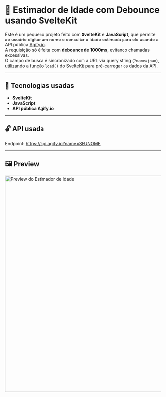 # 🧠 Estimador de Idade com Debounce usando SvelteKit

Este é um pequeno projeto feito com **SvelteKit** e **JavaScript**, que permite ao usuário digitar um nome e consultar a idade estimada para ele usando a API pública [Agify.io](https://agify.io).  
A requisição só é feita com **debounce de 1000ms**, evitando chamadas excessivas.  
O campo de busca é sincronizado com a URL via query string (`?name=joao`), utilizando a função `load()` do SvelteKit para pré-carregar os dados da API.

---

## 🚀 Tecnologias usadas

- **SvelteKit**
- **JavaScript**
- **API pública Agify.io**

---

## 🔓 API usada

Endpoint: https://api.agify.io?name=SEUNOME

---

## 🖼️ Preview

<img src="https://drive.google.com/uc?export=view&id=1KpjmEcLyJX4RJacEOM6kjy2PsCKqF2N9" alt="Preview do Estimador de Idade" width="700" />
